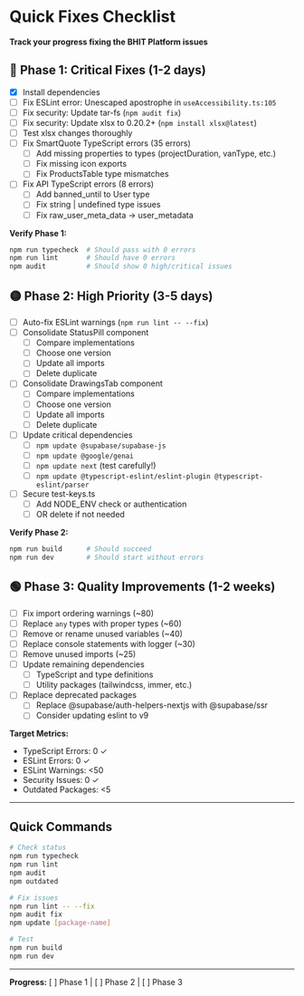 # Quick Fixes Checklist

**Track your progress fixing the BHIT Platform issues**

## 🔴 Phase 1: Critical Fixes (1-2 days)

- [x] Install dependencies
- [ ] Fix ESLint error: Unescaped apostrophe in `useAccessibility.ts:105`
- [ ] Fix security: Update tar-fs (`npm audit fix`)
- [ ] Fix security: Update xlsx to 0.20.2+ (`npm install xlsx@latest`)
- [ ] Test xlsx changes thoroughly
- [ ] Fix SmartQuote TypeScript errors (35 errors)
  - [ ] Add missing properties to types (projectDuration, vanType, etc.)
  - [ ] Fix missing icon exports
  - [ ] Fix ProductsTable type mismatches
- [ ] Fix API TypeScript errors (8 errors)
  - [ ] Add banned_until to User type
  - [ ] Fix string | undefined type issues
  - [ ] Fix raw_user_meta_data → user_metadata

**Verify Phase 1:**
```bash
npm run typecheck  # Should pass with 0 errors
npm run lint       # Should have 0 errors
npm audit          # Should show 0 high/critical issues
```

## 🟡 Phase 2: High Priority (3-5 days)

- [ ] Auto-fix ESLint warnings (`npm run lint -- --fix`)
- [ ] Consolidate StatusPill component
  - [ ] Compare implementations
  - [ ] Choose one version
  - [ ] Update all imports
  - [ ] Delete duplicate
- [ ] Consolidate DrawingsTab component
  - [ ] Compare implementations
  - [ ] Choose one version
  - [ ] Update all imports
  - [ ] Delete duplicate
- [ ] Update critical dependencies
  - [ ] `npm update @supabase/supabase-js`
  - [ ] `npm update @google/genai`
  - [ ] `npm update next` (test carefully!)
  - [ ] `npm update @typescript-eslint/eslint-plugin @typescript-eslint/parser`
- [ ] Secure test-keys.ts
  - [ ] Add NODE_ENV check or authentication
  - [ ] OR delete if not needed

**Verify Phase 2:**
```bash
npm run build      # Should succeed
npm run dev        # Should start without errors
```

## 🟢 Phase 3: Quality Improvements (1-2 weeks)

- [ ] Fix import ordering warnings (~80)
- [ ] Replace `any` types with proper types (~60)
- [ ] Remove or rename unused variables (~40)
- [ ] Replace console statements with logger (~30)
- [ ] Remove unused imports (~25)
- [ ] Update remaining dependencies
  - [ ] TypeScript and type definitions
  - [ ] Utility packages (tailwindcss, immer, etc.)
- [ ] Replace deprecated packages
  - [ ] Replace @supabase/auth-helpers-nextjs with @supabase/ssr
  - [ ] Consider updating eslint to v9

**Target Metrics:**
- TypeScript Errors: 0 ✓
- ESLint Errors: 0 ✓
- ESLint Warnings: <50
- Security Issues: 0 ✓
- Outdated Packages: <5

---

## Quick Commands

```bash
# Check status
npm run typecheck
npm run lint
npm audit
npm outdated

# Fix issues
npm run lint -- --fix
npm audit fix
npm update [package-name]

# Test
npm run build
npm run dev
```

---

**Progress:** [ ] Phase 1 | [ ] Phase 2 | [ ] Phase 3
